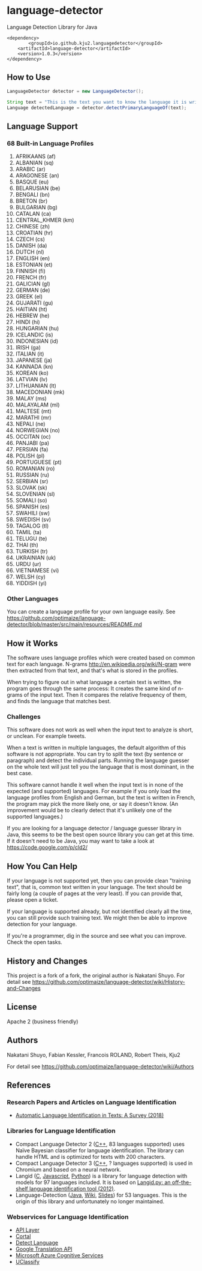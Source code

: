 # language-detector

Language Detection Library for Java

    <dependency>
        	<groupId>io.github.kju2.languagedetector</groupId>
		<artifactId>language-detector</artifactId>
		<version>1.0.3</version>
    </dependency>


## How to Use

```java
LanguageDetector detector = new LanguageDetector();

String text = "This is the text you want to know the language it is written in.";
Language detectedLanguage = detector.detectPrimaryLanguageOf(text);
```

## Language Support

### 68 Built-in Language Profiles

1. AFRIKAANS (af)
2. ALBANIAN (sq)
3. ARABIC (ar)
4. ARAGONESE (an)
5. BASQUE (eu)
6. BELARUSIAN (be)
7. BENGALI (bn)
8. BRETON (br)
9. BULGARIAN (bg)
10. CATALAN (ca)
11. CENTRAL_KHMER (km)
12. CHINESE (zh)
13. CROATIAN (hr)
14. CZECH (cs)
15. DANISH (da)
16. DUTCH (nl)
17. ENGLISH (en)
18. ESTONIAN (et)
19. FINNISH (fi)
20. FRENCH (fr)
21. GALICIAN (gl)
22. GERMAN (de)
23. GREEK (el)
24. GUJARATI (gu)
25. HAITIAN (ht)
26. HEBREW (he)
27. HINDI (hi)
28. HUNGARIAN (hu)
29. ICELANDIC (is)
30. INDONESIAN (id)
31. IRISH (ga)
32. ITALIAN (it)
33. JAPANESE (ja)
34. KANNADA (kn)
35. KOREAN (ko)
36. LATVIAN (lv)
37. LITHUANIAN (lt)
38. MACEDONIAN (mk)
39. MALAY (ms)
40. MALAYALAM (ml)
41. MALTESE (mt)
42. MARATHI (mr)
43. NEPALI (ne)
44. NORWEGIAN (no)
45. OCCITAN (oc)
46. PANJABI (pa)
47. PERSIAN (fa)
48. POLISH (pl)
49. PORTUGUESE (pt)
50. ROMANIAN (ro)
51. RUSSIAN (ru)
52. SERBIAN (sr)
53. SLOVAK (sk)
54. SLOVENIAN (sl)
55. SOMALI (so)
56. SPANISH (es)
57. SWAHILI (sw)
58. SWEDISH (sv)
59. TAGALOG (tl)
60. TAMIL (ta)
61. TELUGU (te)
62. THAI (th)
63. TURKISH (tr)
64. UKRAINIAN (uk)
65. URDU (ur)
66. VIETNAMESE (vi)
67. WELSH (cy)
68. YIDDISH (yi)

### Other Languages

You can create a language profile for your own language easily.
See https://github.com/optimaize/language-detector/blob/master/src/main/resources/README.md


## How it Works

The software uses language profiles which were created based on common text for each language.
N-grams http://en.wikipedia.org/wiki/N-gram were then extracted from that text, and that's what is stored in the profiles.

When trying to figure out in what language a certain text is written, the program goes through the same process:
It creates the same kind of n-grams of the input text. Then it compares the relative frequency of them, and finds the
language that matches best.


### Challenges

This software does not work as well when the input text to analyze is short, or unclean. For example tweets.

When a text is written in multiple languages, the default algorithm of this software is not appropriate.
You can try to split the text (by sentence or paragraph) and detect the individual parts. Running the language guesser
on the whole text will just tell you the language that is most dominant, in the best case.

This software cannot handle it well when the input text is in none of the expected (and supported) languages.
For example if you only load the language profiles from English and German, but the text is written in French,
the program may pick the more likely one, or say it doesn't know. (An improvement would be to clearly detect that
it's unlikely one of the supported languages.)

If you are looking for a language detector / language guesser library in Java, this seems to be the best open source
library you can get at this time. If it doesn't need to be Java, you may want to take a look at https://code.google.com/p/cld2/

## How You Can Help

If your language is not supported yet, then you can provide clean "training text", that is, common text written in your
language. The text should be fairly long (a couple of pages at the very least). If you can provide that, please open
a ticket.

If your language is supported already, but not identified clearly all the time, you can still provide such training
text. We might then be able to improve detection for your language.

If you're a programmer, dig in the source and see what you can improve. Check the open tasks.


## History and Changes

This project is a fork of a fork, the original author is Nakatani Shuyo.
For detail see https://github.com/optimaize/language-detector/wiki/History-and-Changes

## License

Apache 2 (business friendly)


## Authors

Nakatani Shuyo, Fabian Kessler, Francois ROLAND, Robert Theis, Kju2

For detail see https://github.com/optimaize/language-detector/wiki/Authors

## References


### Research Papers and Articles on Language Identification
- [Automatic Language Identification in Texts: A Survey (2018)](https://arxiv.org/abs/1804.08186)


### Libraries for Language Identification
- Compact Language Detector 2 ([C++](https://github.com/CLD2Owners/cld2), 83 languages supported) uses Naïve Bayesian classifier for language identification. The library can handle HTML and is optimized for texts with 200 characters.
- Compact Language Detector 3 ([C++](https://github.com/google/cld3), ? languages supported) is used in Chromium and based on a neural network. 
- Langid ([C](https://github.com/saffsd/langid.c), [Javascript](https://github.com/saffsd/langid.js), [Python](https://github.com/saffsd/langid.py)) is a library for language detection with models for 97 languages included. It is based on [Langid.py: an off-the-shelf language identification tool (2012)](https://dl.acm.org/citation.cfm?id=2390475).
- Language-Detection ([Java](https://github.com/shuyo/language-detection), [Wiki](https://code.google.com/archive/p/language-detection/), [Slides](https://www.slideshare.net/shuyo/language-detection-library-for-java)) for 53 languages. This is the origin of this library and unfortunately no longer maintained.


### Webservices for Language Identification
- [API Layer](https://apilayer.com)
- [Cortal](http://www.cortical.io/detect-language.html)
- [Detect Language](https://detectlanguage.com)
- [Google Translation API](https://cloud.google.com/translate/docs/detecting-language)
- [Microsoft Azure Cognitive Services](https://docs.microsoft.com/en-us/azure/cognitive-services/text-analytics/how-tos/text-analytics-how-to-language-detection)
- [UClassify](https://uclassify.com/browse/uclassify/language-detector)
